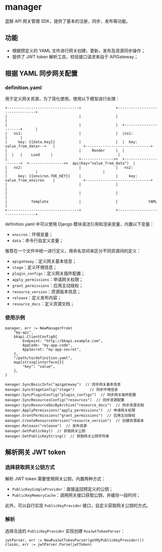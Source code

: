 # manager

蓝鲸 API 网关管理 SDK，提供了基本的注册，同步，发布等功能。

## 功能

- 根据预定义的 YAML 文件进行网关创建，更新，发布及资源同步操作；
- 提供了 JWT token 解析工具，校验接口请求来自于 APIGateway；

## 根据 YAML 同步网关配置
### definition.yaml
用于定义网关资源，为了简化使用，使用以下模型进行处理：

```
+---------------------------------+                +--------------------------------+
|                                 |                |                                |
|                                 |                |  +----------------------+      |
|   ns1:                          |                |  |ns1:                  |      |
|     key: {{data.key}}           |                |  |  key: value_from_data+--+   |             +------------------------------+
|                                 |     Render     |  |                      |  |   |    Load     |                              |
|                                 +--------------->+  +----------------------+  +---------------->+  api(key="value_from_data")  |
|   ns2:                          |                |   ns2:                         |             |                              |
|     key: {{environ.THE_KEY}}    |                |     key: value_from_environ    |             +------------------------------+
|                                 |                |                                |
|                                 |                |                                |
|           Template              |                |              YAML              |
+---------------------------------+                +--------------------------------+
```

definition.yaml 中可以使用 Django 模块语法引用和渲染变量，内置以下变量：
- `environ`：环境变量；
- `data`：命令行自定义变量；

推荐在一个文件中统一进行定义，用命名空间来区分不同资源间的定义：
- `apigateway`：定义网关基本信息；
- `stage`：定义环境信息；
- `plugin_configs`：定义网关插件配置；
- `apply_permissions`：申请网关权限；
- `grant_permissions`：应用主动授权；
- `resource_version`：资源版本信息；
- `release`：定义发布内容；
- `resource_docs`：定义资源文档；

### 使用示例

```golang
manager, err := NewManagerFrom(
    "my-api",
    bkapi.ClientConfig0{
        Endpoint: "http://bkapi.example.com",
        AppCode: "my-app-code",
        AppSecret: "my-app-secret",
    },
    "/path/to/definition.yaml",
    map[string]interface{}{
        "key": "value",
    },
)

manager.SyncBasicInfo("apigateway")  // 同步网关基本信息
manager.SyncStageConfig("stage")       // 同步环境信息
manager.SyncPluginConfig("plugin_configs")  // 同步网关插件配置
manager.SyncResourcesConfig("resources")  // 同步资源配置
manager.SyncResourceDocByArchive("resource_docs")  // 同步资源文档
manager.ApplyPermissions("apply_permissions")  // 申请网关权限
manager.GrantPermissions("grant_permissions")  // 应用主动授权
manager.CreateResourceVersion("resource_version")  // 创建资源版本
manager.Release("release")  // 发布资源
manager.GetPublicKey()  // 获取网关公钥
manager.GetPublicKeyString()  // 获取网关公钥字符串
```

## 解析网关 JWT token
### 选择获取网关公钥方式
解析 JWT token 需要使用网关公钥，内置两种方式：

- `PublicKeySimpleProvider`：直接返回预定义的公钥；
- `PublicKeyMemoryCache`：调用网关接口获取公钥，并缓存一段时间；

此外，可以自行实现 `PublicKeyProvider` 接口，自定义获取网关公钥的方式。

### 解析
选择合适的 `PublicKeyProvider` 实现创建 `RsaJwtTokenParser`：
```golang
jwtParser, err := NewRsaJwtTokenParser(getMyPublicKeyProvider())
claims, err := jwtParser.Parse(jwtToken)
```